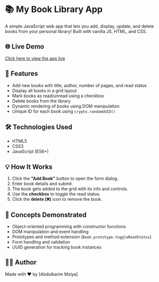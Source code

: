# 📚 My Book Library App

A simple JavaScript web app that lets you add, display, update, and delete books from your personal library! Built with vanilla JS, HTML, and CSS.

## 🌐 Live Demo

[Click here to view the app live](#)

## 🚀 Features

- Add new books with title, author, number of pages, and read status
- Display all books in a grid layout
- Mark books as read/unread using a checkbox
- Delete books from the library
- Dynamic rendering of books using DOM manipulation
- Unique ID for each book using `crypto.randomUUID()`

## 🛠️ Technologies Used

- HTML5
- CSS3
- JavaScript (ES6+)

## 💡 How It Works

1. Click the **"Add Book"** button to open the form dialog.
2. Enter book details and submit.
3. The book gets added to the grid with its info and controls.
4. Use the **checkbox** to toggle the read status.
5. Click the **delete (❌)** icon to remove the book.

## 🧠 Concepts Demonstrated

- Object-oriented programming with constructor functions
- DOM manipulation and event handling
- Prototypes and method extension (`Book.prototype.toggleReadStatus`)
- Form handling and validation
- UUID generation for tracking book instances

## 🧑‍💻 Author

Made with ❤️ by [Abdulkarim Mziya]
